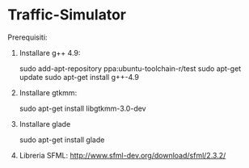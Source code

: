 # Traffic-Simulator
Prerequisiti:

1) Installare g++ 4.9:

    sudo add-apt-repository ppa:ubuntu-toolchain-r/test
    sudo apt-get update
    sudo apt-get install g++-4.9

2) Installare gtkmm:

    sudo apt-get install libgtkmm-3.0-dev 

3) Installare glade

    sudo apt-get install glade
    
4) Libreria SFML: http://www.sfml-dev.org/download/sfml/2.3.2/
